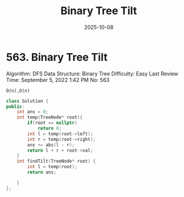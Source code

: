 ﻿---
layout: post
title: "Binary Tree Tilt"
date: 2025-10-08
categories: leetcode
tags: [leetcode, algorithm]
---
# 563. Binary Tree Tilt

Algorithm: DFS
Data Structure: Binary Tree
Difficulty: Easy
Last Review Time: September 5, 2022 1:42 PM
No: 563

`O(n),O(n)`

```cpp
class Solution {
public:
    int ans = 0;
    int temp(TreeNode* root){
        if(root == nullptr)
            return 0;
        int l = temp(root->left);
        int r = temp(root->right);
        ans += abs(l - r);
        return l + r + root->val;
    }
    int findTilt(TreeNode* root) {
        int l = temp(root);
        return ans;

    }
};
```
